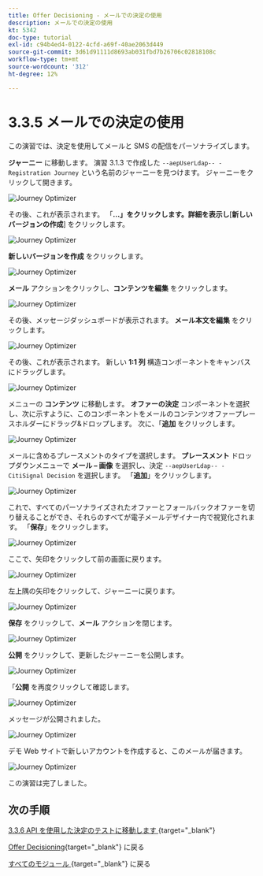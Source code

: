```yaml
---
title: Offer Decisioning - メールでの決定の使用
description: メールでの決定の使用
kt: 5342
doc-type: tutorial
exl-id: c94b4ed4-0122-4cfd-a69f-40ae2063d449
source-git-commit: 3d61d91111d8693ab031fbd7b26706c02818108c
workflow-type: tm+mt
source-wordcount: '312'
ht-degree: 12%

---
```


# 3.3.5 メールでの決定の使用

この演習では、決定を使用してメールと SMS の配信をパーソナライズします。

**ジャーニー** に移動します。 演習 3.1.3 で作成した `--aepUserLdap-- - Registration Journey` という名前のジャーニーを見つけます。 ジャーニーをクリックして開きます。

![Journey Optimizer](./images/emailoffer1.png)

その後、これが表示されます。 「**...」をクリックします。詳細を表示し**[**新しいバージョンの作成**] をクリックします。

![Journey Optimizer](./images/journey1.png)

**新しいバージョンを作成** をクリックします。

![Journey Optimizer](./images/journey2.png)

**メール** アクションをクリックし、**コンテンツを編集** をクリックします。

![Journey Optimizer](./images/journey3.png)

その後、メッセージダッシュボードが表示されます。 **メール本文を編集** をクリックします。

![Journey Optimizer](./images/emailoffer2.png)

その後、これが表示されます。 新しい **1:1 列** 構造コンポーネントをキャンバスにドラッグします。

![Journey Optimizer](./images/emailoffer6.png)

メニューの **コンテンツ** に移動します。 **オファーの決定** コンポーネントを選択し、次に示すように、このコンポーネントをメールのコンテンツオファープレースホルダーにドラッグ&amp;ドロップします。 次に、「**追加** をクリックします。

![Journey Optimizer](./images/emailoffer7.png)

メールに含めるプレースメントのタイプを選択します。 **プレースメント** ドロップダウンメニューで **メール – 画像** を選択し、決定 `--aepUserLdap-- - CitiSignal Decision` を選択します。 「**追加**」をクリックします。

![Journey Optimizer](./images/emailoffer8.png)

これで、すべてのパーソナライズされたオファーとフォールバックオファーを切り替えることができ、それらのすべてが電子メールデザイナー内で視覚化されます。 「**保存**」をクリックします。

![Journey Optimizer](./images/emailoffer9.png)

ここで、矢印をクリックして前の画面に戻ります。

![Journey Optimizer](./images/emailoffer13.png)

左上隅の矢印をクリックして、ジャーニーに戻ります。

![Journey Optimizer](./images/emailoffer14.png)

**保存** をクリックして、**メール** アクションを閉じます。

![Journey Optimizer](./images/emailoffer14a.png)

**公開** をクリックして、更新したジャーニーを公開します。

![Journey Optimizer](./images/emailoffer14b.png)

「**公開** を再度クリックして確認します。

![Journey Optimizer](./images/emailoffer15.png)

メッセージが公開されました。

![Journey Optimizer](./images/emailoffer16.png)

デモ Web サイトで新しいアカウントを作成すると、このメールが届きます。

![Journey Optimizer](./images/emailoffer17.png)

この演習は完了しました。

## 次の手順

[3.3.6 API を使用した決定のテストに移動します ](./ex6.md){target="_blank"}

[Offer Decisioning](offer-decisioning.md){target="_blank"} に戻る

[ すべてのモジュール ](./../../../../overview.md){target="_blank"} に戻る
